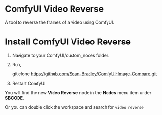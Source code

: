 # ComfyUI Video Reverse

A tool to reverse the frames of a video using ComfyUI.

# Install ComfyUI Video Reverse

1.  Navigate to your ComfyUI/custom_nodes folder.

2.  Run,

    git clone https://github.com/Sean-Bradley/ComfyUI-Image-Compare.git

3.  Restart ComfyUI

You will find the new **Video Reverse** node in the **Nodes** menu item under **SBCODE**.

Or you can double click the workspace and search for `video reverse`.
